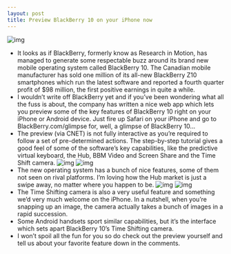 ```yaml
---
layout: post
title: Preview BlackBerry 10 on your iPhone now
---
```

![img](http://media.idownloadblog.com/wp-content/uploads/2013/04/BlackBerry-10-logo-no-letters-blue.jpg)
* It looks as if BlackBerry, formerly know as Research in Motion, has managed to generate some respectable buzz around its brand new mobile operating system called BlackBerry 10. The Canadian mobile manufacturer has sold one million of its all-new BlackBerry Z10 smartphones which run the latest software and reported a fourth quarter profit of $98 million, the first positive earnings in quite a while.
* I wouldn’t write off BlackBerry yet and if you’ve been wondering what all the fuss is about, the company has written a nice web app which lets you preview some of the key features of BlackBerry 10 right on your iPhone or Android device. Just fire up Safari on your iPhone and go to BlackBerry.com/glimpse for, well, a glimpse of BlackBerry 10…
* The preview (via CNET) is not fully interactive as you’re required to follow a set of pre-determined actions. The step-by-step tutorial gives a good feel of some of the software’s key capabilities, like the predictive virtual keyboard, the Hub, BBM Video and Screen Share and the Time Shift camera.
![img](http://media.idownloadblog.com/wp-content/uploads/2013/04/BlackBerry-10-preview-screenshot-002.jpg)
![img](http://media.idownloadblog.com/wp-content/uploads/2013/04/BlackBerry-10-preview-screenshot-003.jpg)
* The new operating system has a bunch of nice features, some of them not seen on rival platforms. I’m loving how the Hub market is just a swipe away, no matter where you happen to be.
![img](http://media.idownloadblog.com/wp-content/uploads/2013/04/BlackBerry-10-preview-screenshot-001.jpg)
![img](http://media.idownloadblog.com/wp-content/uploads/2013/04/BlackBerry-10-preview-screenshot-004.jpg)
* The Time Shifting camera is also a very useful feature and something we’d very much welcome on the iPhone. In a nutshell, when you’re snapping up an image, the camera actually takes a bunch of images in a rapid succession.
* Some Android handsets sport similar capabilities, but it’s the interface which sets apart BlackBerry 10’s Time Shifting camera.
* I won’t spoil all the fun for you so do check out the preview yourself and tell us about your favorite feature down in the comments.

